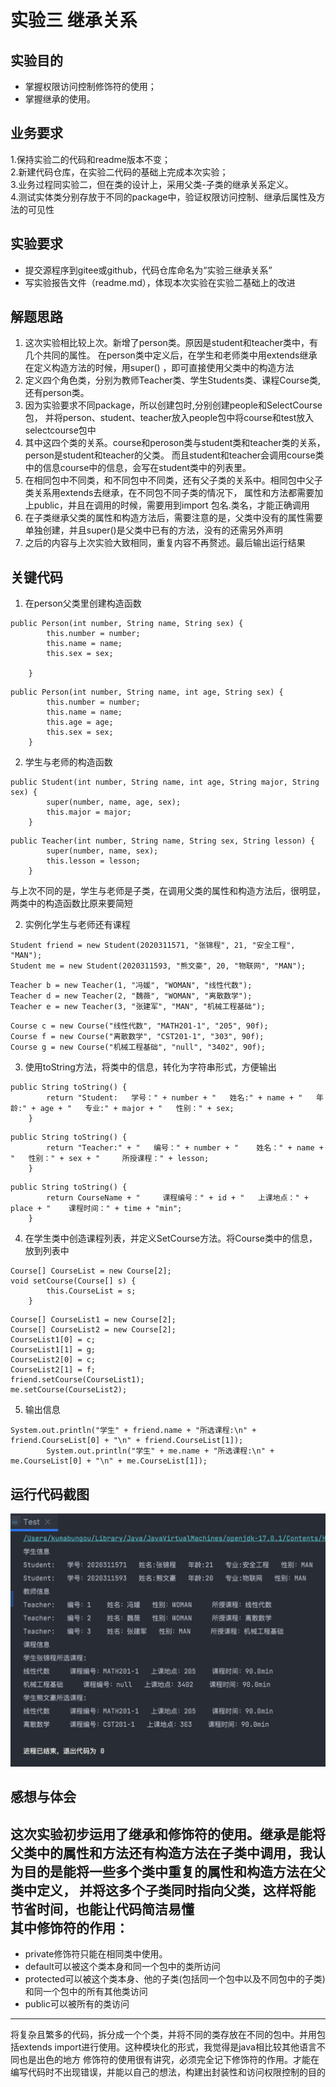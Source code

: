 # 实验三 继承关系

## 实验目的

* 掌握权限访问控制修饰符的使用；
* 掌握继承的使用。

## 业务要求

1.保持实验二的代码和readme版本不变；\
2.新建代码仓库，在实验二代码的基础上完成本次实验；\
3.业务过程同实验二，但在类的设计上，采用父类-子类的继承关系定义。\
4.测试实体类分别存放于不同的package中，验证权限访问控制、继承后属性及方法的可见性

## 实验要求

* 提交源程序到gitee或github，代码仓库命名为“实验三继承关系”
* 写实验报告文件（readme.md），体现本次实验在实验二基础上的改进

## 解题思路

1. 这次实验相比较上次。新增了person类。原因是student和teacher类中，有几个共同的属性。 在person类中定义后，在学生和老师类中用extends继承 在定义构造方法的时候，用super()
   ，即可直接使用父类中的构造方法
2. 定义四个角色类，分别为教师Teacher类、学生Students类、课程Course类,还有person类。
3. 因为实验要求不同package，所以创建包时,分别创建people和SelectCourse包， 并将person、student、teacher放入people包中将course和test放入selectcourse包中
4. 其中这四个类的关系。course和peroson类与student类和teacher类的关系，person是student和teacher的父类。
   而且student和teacher会调用course类中的信息course中的信息，会写在student类中的列表里。
5. 在相同包中不同类，和不同包中不同类，还有父子类的关系中。相同包中父子类关系用extends去继承，在不同包不同子类的情况下， 属性和方法都需要加上public，并且在调用的时候，需要用到import 包名.类名，才能正确调用
6. 在子类继承父类的属性和构造方法后，需要注意的是，父类中没有的属性需要单独创建，并且super()是父类中已有的方法，没有的还需另外声明
7. 之后的内容与上次实验大致相同，重复内容不再赘述。最后输出运行结果

## 关键代码

1. 在person父类里创建构造函数

```
public Person(int number, String name, String sex) {
        this.number = number;
        this.name = name;
        this.sex = sex;

    }
```

```
public Person(int number, String name, int age, String sex) {
        this.number = number;
        this.name = name;
        this.age = age;
        this.sex = sex;
    }
```

2. 学生与老师的构造函数

```
public Student(int number, String name, int age, String major, String sex) {
        super(number, name, age, sex);
        this.major = major;
    }
```

```
public Teacher(int number, String name, String sex, String lesson) {
        super(number, name, sex);
        this.lesson = lesson;
    }
```

与上次不同的是，学生与老师是子类，在调用父类的属性和构造方法后，很明显，两类中的构造函数比原来要简短

2. 实例化学生与老师还有课程

```
Student friend = new Student(2020311571, "张锦程", 21, "安全工程", "MAN");
Student me = new Student(2020311593, "熊文豪", 20, "物联网", "MAN");
```

```
Teacher b = new Teacher(1, "冯媛", "WOMAN", "线性代数");
Teacher d = new Teacher(2, "魏薇", "WOMAN", "离散数学");
Teacher e = new Teacher(3, "张建军", "MAN", "机械工程基础");
```

```
Course c = new Course("线性代数", "MATH201-1", "205", 90f);
Course f = new Course("离散数学", "CST201-1", "303", 90f);
Course g = new Course("机械工程基础", "null", "3402", 90f);
```

3. 使用toString方法，将类中的信息，转化为字符串形式，方便输出

```
public String toString() {
        return "Student:   学号：" + number + "   姓名:" + name + "   年龄:" + age + "   专业:" + major + "   性别：" + sex;
    }
```

```
public String toString() {
        return "Teacher:" + "   编号：" + number + "    姓名：" + name + "   性别：" + sex + "     所授课程：" + lesson;
    }
```

```
public String toString() {
        return CourseName + "     课程编号：" + id + "   上课地点：" + place + "    课程时间：" + time + "min";
    }
```

4. 在学生类中创造课程列表，并定义SetCourse方法。将Course类中的信息，放到列表中

```
Course[] CourseList = new Course[2];
void setCourse(Course[] s) {
        this.CourseList = s;
    }
```

```
Course[] CourseList1 = new Course[2];
Course[] CourseList2 = new Course[2];
CourseList1[0] = c;
CourseList1[1] = g;
CourseList2[0] = c;
CourseList2[1] = f;
friend.setCourse(CourseList1);
me.setCourse(CourseList2);
```

5. 输出信息

```
System.out.println("学生" + friend.name + "所选课程:\n" + friend.CourseList[0] + "\n" + friend.CourseList[1]);
        System.out.println("学生" + me.name + "所选课程:\n" + me.CourseList[0] + "\n" + me.CourseList[1]);
```

## 运行代码截图
![截图](https://github.com/TakiSakura/Experiment2/blob/11d3f54f40b53fec1c7eb0f895502308c6052cb0/%E6%88%AA%E5%B1%8F2021-11-13%20%E4%B8%8B%E5%8D%883.52.24.png)

## 感想与体会

这次实验初步运用了继承和修饰符的使用。继承是能将父类中的属性和方法还有构造方法在子类中调用，我认为目的是能将一些多个类中重复的属性和构造方法在父类中定义， 并将这多个子类同时指向父类，这样将能节省时间，也能让代码简洁易懂\
其中修饰符的作用：
---

* private修饰符只能在相同类中使用。
* default可以被这个类本身和同一个包中的类所访问
* protected可以被这个类本身、他的子类(包括同一个包中以及不同包中的子类)和同一个包中的所有其他类访问
* public可以被所有的类访问

---
将复杂且繁多的代码，拆分成一个个类，并将不同的类存放在不同的包中。并用包括extends import进行使用。这种模块化的形式，我觉得是java相比较其他语言不同也是出色的地方
修饰符的使用很有讲究，必须完全记下修饰符的作用。才能在编写代码时不出现错误，并能以自己的想法，构建出封装性和访问权限控制的目的
